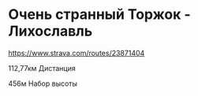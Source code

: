 # Очень странный Торжок - Лихославль

https://www.strava.com/routes/23871404

112,77км
Дистанция
 
456м
Набор высоты
